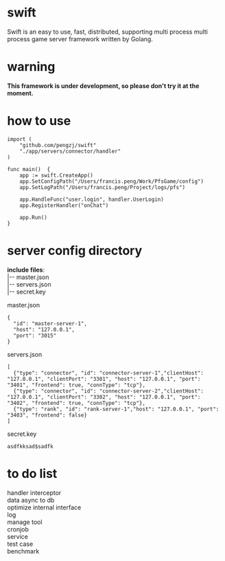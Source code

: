 # swift
Swift is an easy to use, fast, distributed, supporting multi process  multi process game server framework written by Golang.  

# warning
**This framework is under development, so please don't try it at the moment.**


# how to use
````
import (
	"github.com/pengzj/swift"
	"./app/servers/connector/handler"
)

func main()  {
	app := swift.CreateApp()
	app.SetConfigPath("/Users/francis.peng/Work/PfsGame/config")
	app.SetLogPath("/Users/francis.peng/Project/logs/pfs")

	app.HandleFunc("user.login", handler.UserLogin)
	app.RegisterHandler("onChat")

	app.Run()
}

````

# server config directory
**include files**:  
|-- master.json  
|-- servers.json  
|-- secret.key 

master.json
```
{
  "id": "master-server-1",
  "host": "127.0.0.1",
  "port": "3015"
}
```
servers.json  
````
[
  {"type": "connector", "id": "connector-server-1","clientHost": "127.0.0.1", "clientPort": "3301", "host": "127.0.0.1", "port": "3401", "frontend": true, "connType": "tcp"},
  {"type": "connector", "id": "connector-server-2","clientHost": "127.0.0.1", "clientPort": "3302", "host": "127.0.0.1", "port": "3402", "frontend": true, "connType": "tcp"},
  {"type": "rank", "id": "rank-server-1","host": "127.0.0.1", "port": "3403", "frontend": false}
]
````
secret.key
````
asdfkksad$sadfk
````

# to do list
 
handler interceptor  
data  async  to db  
optimize internal interface  
log  
manage tool  
cronjob  
service    
test case  
benchmark 

